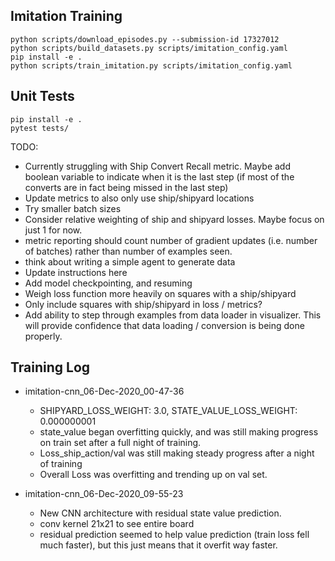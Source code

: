 
## Imitation Training
```
python scripts/download_episodes.py --submission-id 17327012
python scripts/build_datasets.py scripts/imitation_config.yaml
pip install -e .
python scripts/train_imitation.py scripts/imitation_config.yaml
```

## Unit Tests
```
pip install -e .
pytest tests/
```

TODO:
- Currently struggling with Ship Convert Recall metric. Maybe add boolean variable to indicate when it is the last step (if most of the converts are in fact being missed in the last step)
- Update metrics to also only use ship/shipyard locations
- Try smaller batch sizes
- Consider relative weighting of ship and shipyard losses. Maybe focus on just 1 for now.
- metric reporting should count number of gradient updates (i.e. number of batches) rather than number of examples seen.
- think about writing a simple agent to generate data
- Update instructions here
- Add model checkpointing, and resuming
- Weigh loss function more heavily on squares with a ship/shipyard
- Only include squares with ship/shipyard in loss / metrics?
- Add ability to step through examples from data loader in visualizer. This will provide confidence that data loading / conversion is being done properly.

## Training Log

- imitation-cnn_06-Dec-2020_00-47-36
    - SHIPYARD_LOSS_WEIGHT: 3.0, STATE_VALUE_LOSS_WEIGHT: 0.000000001
    - state_value began overfitting quickly, and was still making progress on train set after a full night of training.
    - Loss_ship_action/val was still making steady progress after a night of training
    - Overall Loss was overfitting and trending up on val set.

- imitation-cnn_06-Dec-2020_09-55-23
    - New CNN architecture with residual state value prediction.
    - conv kernel 21x21 to see entire board
    - residual prediction seemed to help value prediction (train loss fell much faster), but this just means that it overfit way faster.